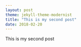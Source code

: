 ```yaml
---
layout: post
theme: jekyll-theme-modernist
title: "This is my second post"
date: 2018-02-20
---
```


This is my second post
